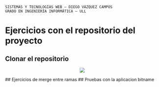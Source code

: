 ```
SISTEMAS Y TECNOLOGÍAS WEB — DIEGO VÁZQUEZ CAMPOS
GRADO EN INGENIERÍA INFORMÁTICA — ULL
```

# Ejercicios con el repositorio del proyecto
## Clonar el repositorio



<p align="center">
  <img src="https://i.imgur.com/y5SI6AZ.png"/>
</p>
## Ejercicios de merge entre ramas
## Pruebas con la aplicacion bitname

